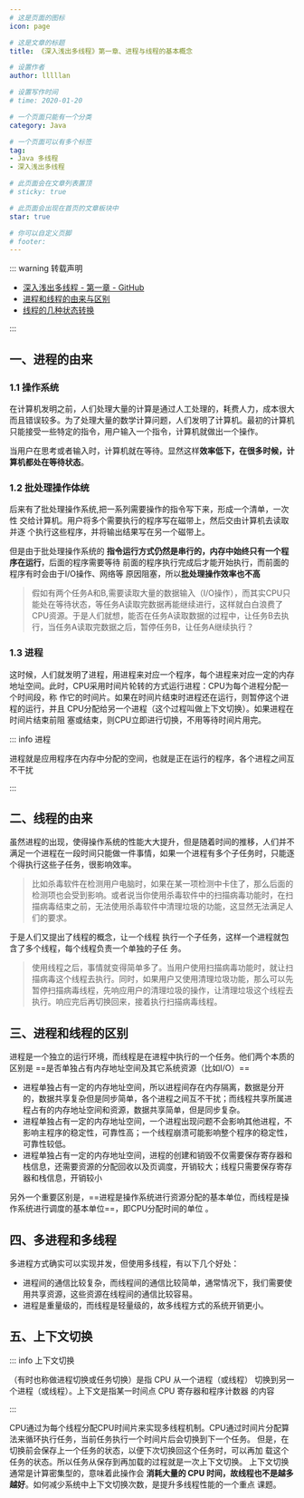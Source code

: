 ```yaml
---
# 这是页面的图标
icon: page

# 这是文章的标题
title: 《深入浅出多线程》第一章、进程与线程的基本概念

# 设置作者
author: lllllan

# 设置写作时间
# time: 2020-01-20

# 一个页面只能有一个分类
category: Java

# 一个页面可以有多个标签
tag:
- Java 多线程
- 深入浅出多线程

# 此页面会在文章列表置顶
# sticky: true

# 此页面会出现在首页的文章板块中
star: true

# 你可以自定义页脚
# footer: 
---
```




::: warning 转载声明

- [深入浅出多线程 - 第一章 - GitHub](https://github.com/RedSpider1/concurrent/blob/develop/article/01/1.md)
- [进程和线程的由来与区别](https://blog.csdn.net/whl_program/article/details/70217354)
- [线程的几种状态转换](https://www.cnblogs.com/jijijiefang/articles/7222955.html)

:::



## 一、进程的由来



### 1.1 操作系统

在计算机发明之前，人们处理大量的计算是通过人工处理的，耗费人力，成本很大而且错误较多。为了处理大量的数学计算问题，人们发明了计算机。最初的计算机只能接受一些特定的指令，用户输入一个指令，计算机就做出一个操作。

当用户在思考或者输入时，计算机就在等待。显然这样**效率低下，在很多时候，计算机都处在等待状态**。



### 1.2 批处理操作体统

后来有了批处理操作系统,把一系列需要操作的指令写下来，形成一个清单，一次性 交给计算机。用户将多个需要执行的程序写在磁带上，然后交由计算机去读取并逐 个执行这些程序，并将输出结果写在另一个磁带上。

但是由于批处理操作系统的 **指令运行方式仍然是串行的，内存中始终只有一个程序在运行**，后面的程序需要等待 前面的程序执行完成后才能开始执行，而前面的程序有时会由于I/O操作、网络等 原因阻塞，所以**批处理操作效率也不高**

> 假如有两个任务A和B,需要读取大量的数据输入（I/O操作），而其实CPU只能处在等待状态，等任务A读取完数据再能继续进行，这样就白白浪费了CPU资源。于是人们就想，能否在任务A读取数据的过程中，让任务B去执行，当任务A读取完数据之后，暂停任务B，让任务A继续执行？



### 1.3 进程

这时候，人们就发明了进程，用进程来对应一个程序，每个进程来对应一定的内存地址空间。此时，CPU采用时间片轮转的方式运行进程：CPU为每个进程分配一个时间段，称 作它的时间片。如果在时间片结束时进程还在运行，则暂停这个进程的运行，并且 CPU分配给另一个进程（这个过程叫做上下文切换）。如果进程在时间片结束前阻 塞或结束，则CPU立即进行切换，不用等待时间片用完。

::: info 进程

进程就是应用程序在内存中分配的空间，也就是正在运行的程序，各个进程之间互不干扰

:::





## 二、线程的由来

虽然进程的出现，使得操作系统的性能大大提升，但是随着时间的推移，人们并不 满足一个进程在一段时间只能做一件事情，如果一个进程有多个子任务时，只能逐 个得执行这些子任务，很影响效率。

> 比如杀毒软件在检测用户电脑时，如果在某一项检测中卡住了，那么后面的 检测项也会受到影响。或者说当你使用杀毒软件中的扫描病毒功能时，在扫 描病毒结束之前，无法使用杀毒软件中清理垃圾的功能，这显然无法满足人们的要求。

于是人们又提出了线程的概念，让一个线程 执行一个子任务，这样一个进程就包含了多个线程，每个线程负责一个单独的子任 务。

> 使用线程之后，事情就变得简单多了。当用户使用扫描病毒功能时，就让扫 描病毒这个线程去执行。同时，如果用户又使用清理垃圾功能，那么可以先 暂停扫描病毒线程，先响应用户的清理垃圾的操作，让清理垃圾这个线程去 执行。响应完后再切换回来，接着执行扫描病毒线程。



## 三、进程和线程的区别

进程是一个独立的运行环境，而线程是在进程中执行的一个任务。他们两个本质的 区别是 ==是否单独占有内存地址空间及其它系统资源（比如I/O）==

- 进程单独占有一定的内存地址空间，所以进程间存在内存隔离，数据是分开 的，数据共享复杂但是同步简单，各个进程之间互不干扰；而线程共享所属进 程占有的内存地址空间和资源，数据共享简单，但是同步复杂。
- 进程单独占有一定的内存地址空间，一个进程出现问题不会影响其他进程，不影响主程序的稳定性，可靠性高；一个线程崩溃可能影响整个程序的稳定性， 可靠性较低。
- 进程单独占有一定的内存地址空间，进程的创建和销毁不仅需要保存寄存器和栈信息，还需要资源的分配回收以及页调度，开销较大；线程只需要保存寄存 器和栈信息，开销较小

另外一个重要区别是，==进程是操作系统进行资源分配的基本单位，而线程是操作系统进行调度的基本单位==，即CPU分配时间的单位 。



## 四、多进程和多线程

多进程方式确实可以实现并发，但使用多线程，有以下几个好处： 

- 进程间的通信比较复杂，而线程间的通信比较简单，通常情况下，我们需要使 用共享资源，这些资源在线程间的通信比较容易。 
- 进程是重量级的，而线程是轻量级的，故多线程方式的系统开销更小。



## 五、上下文切换



::: info 上下文切换

（有时也称做进程切换或任务切换）是指 CPU 从一个进程（或线程） 切换到另一个进程（或线程）。上下文是指某一时间点 CPU 寄存器和程序计数器 的内容

:::



CPU通过为每个线程分配CPU时间片来实现多线程机制。CPU通过时间片分配算 法来循环执行任务，当前任务执行一个时间片后会切换到下一个任务。 但是，在切换前会保存上一个任务的状态，以便下次切换回这个任务时，可以再加 载这个任务的状态。所以任务从保存到再加载的过程就是一次上下文切换。 上下文切换通常是计算密集型的，意味着此操作会 **消耗大量的 CPU 时间，故线程也不是越多越好**。如何减少系统中上下文切换次数，是提升多线程性能的一个重点 课题。

